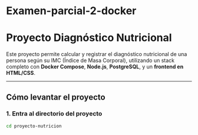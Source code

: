 # Examen-parcial-2-docker
# Proyecto Diagnóstico Nutricional

Este proyecto permite calcular y registrar el diagnóstico nutricional de una persona según su IMC (Índice de Masa Corporal), utilizando un stack completo con **Docker Compose**, **Node.js**, **PostgreSQL**, y un **frontend en HTML/CSS**.

---

## Cómo levantar el proyecto

### 1. Entra al directorio del proyecto

```bash
cd proyecto-nutricion
